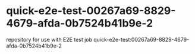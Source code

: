 # quick-e2e-test-00267a69-8829-4679-afda-0b7524b41b9e-2
repository for use with E2E test job quick-e2e-test:00267a69-8829-4679-afda-0b7524b41b9e-2
